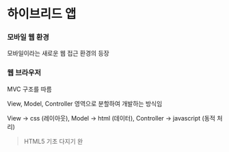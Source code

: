 # 하이브리드 앱

### 모바일 웹 환경

모바일이라는 새로운 웹 접근 환경의 등장

### 웹 브라우저

MVC 구조를 따름

View, Model, Controller 영역으로 분할하여 개발하는 방식임

View -> css (레이아웃), Model -> html (데이터), Controller -> javascript (동적 처리)

> HTML5 기초 다지기 완

